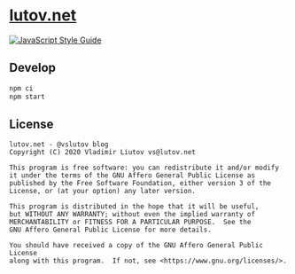 # [lutov.net](https://lutov.net)

[![JavaScript Style Guide](https://cdn.rawgit.com/standard/standard/master/badge.svg)](https://github.com/standard/standard)

## Develop

```bash
npm ci
npm start
```

## License

```
lutov.net - @vslutov blog
Copyright (C) 2020 Vladimir Liutov vs@lutov.net

This program is free software: you can redistribute it and/or modify
it under the terms of the GNU Affero General Public License as
published by the Free Software Foundation, either version 3 of the
License, or (at your option) any later version.

This program is distributed in the hope that it will be useful,
but WITHOUT ANY WARRANTY; without even the implied warranty of
MERCHANTABILITY or FITNESS FOR A PARTICULAR PURPOSE.  See the
GNU Affero General Public License for more details.

You should have received a copy of the GNU Affero General Public License
along with this program.  If not, see <https://www.gnu.org/licenses/>.
```
